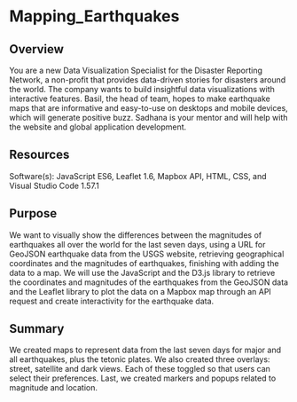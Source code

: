 # Mapping_Earthquakes
## Overview
You are a new Data Visualization Specialist for the Disaster Reporting Network, a non-profit that provides data-driven stories for disasters around the world.  The company wants to build insightful data visualizations with interactive features.  Basil, the head of team, hopes to make earthquake maps that are informative and easy-to-use on desktops and mobile devices, which will generate positive buzz.  Sadhana is your mentor and will help with the website and global application development. 

## Resources
Software(s): JavaScript ES6, Leaflet 1.6, Mapbox API, HTML, CSS, and Visual Studio Code 1.57.1

## Purpose
We want to visually show the differences between the magnitudes of earthquakes all over the world for the last seven days, using a URL for GeoJSON earthquake data from the USGS website, retrieving geographical coordinates and the magnitudes of earthquakes, finishing with adding the data to a map.  We will use the JavaScript and the D3.js library to retrieve the coordinates and magnitudes of the earthquakes from the GeoJSON data and the Leaflet library to plot the data on a Mapbox map through an API request and create interactivity for the earthquake data.

## Summary
We created maps to represent data from the last seven days for major and all earthquakes, plus the tetonic plates.  We also created three overlays: street, satellite and dark views.  Each of these toggled so that users can select their preferences.  Last, we created markers and popups related to magnitude and location.
